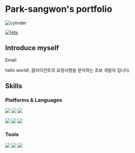 # Park-sangwon's portfolio
![cylinder](https://capsule-render.vercel.app/api?&text=Welcome&type=cylinder&color=auto&fontAlignY=45&fontSize=40&height=150&animation=blinking&desc=Sangwon's%20GitHub%20profile&descAlignY=70)

[![Hits](https://hits.seeyoufarm.com/api/count/incr/badge.svg?url=https://github.com/upotato01m%2Fgjbae1212%2Fhit-counter&count_bg=%23F382FF&title_bg=%23CD16BE&icon=coffeescript.svg&icon_color=%23E7E7E7&title=hits&edge_flat=false)](https://github.com/upotato01)
## Introduce myself

Email: 

hello world!, 클라이언트의 요청사항을 분석하는 초보 개발자 입니다.

## Skills
### Platforms & Languages
<img src="https://img.shields.io/badge/Android-3DDC84?style=flat&logo=Android&logoColor=white"/> <img src="https://img.shields.io/badge/iOS-000000?style=flat&logo=iOS&logoColor=white"/> <img src="https://img.shields.io/badge/IntelliJ IDEA-000000?style=flat-square&logo=IntelliJ IDEA&logoColor=white"/>

<img src="https://img.shields.io/badge/Java-007396?style=flat-square&logo=Java&logoColor=white"/> <img src="https://img.shields.io/badge/Swift-F05138?style=flat&logo=Swift&logoColor=white"/> <img src="https://img.shields.io/badge/JavaScript-F7DF1E?style=flat&logo=JavaScript&logoColor=white"/>


### Tools
<img src="https://img.shields.io/badge/Git-F05032?style=flat-square&logo=Git&logoColor=white"/> <img src="https://img.shields.io/badge/Firebase-FFCA28?style=flat-square&logo=Firebase&logoColor=white"/> <img src="https://img.shields.io/badge/MySQL-4479A1?style=flat-square&logo=MySQL&logoColor=white"/>

